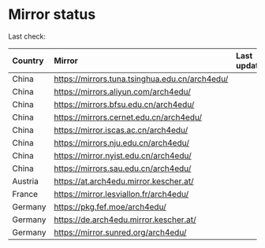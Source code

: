 <script src="./time.js"></script>
# Mirror status
Last check: <script type="text/javascript">localize(1716592685.2035341);</script>

|Country|Mirror|Last update|
|:------|:-----|:----------|
|China|https://mirrors.tuna.tsinghua.edu.cn/arch4edu/|<script type="text/javascript">localize(1716575584);</script>|
|China|https://mirrors.aliyun.com/arch4edu/|<script type="text/javascript">localize(1716532507);</script>|
|China|https://mirrors.bfsu.edu.cn/arch4edu/|<script type="text/javascript">localize(1716575584);</script>|
|China|https://mirrors.cernet.edu.cn/arch4edu/|<script type="text/javascript">localize(1716575584);</script>|
|China|https://mirror.iscas.ac.cn/arch4edu/|<script type="text/javascript">localize(1716532507);</script>|
|China|https://mirrors.nju.edu.cn/arch4edu/|<script type="text/javascript">localize(1716489222);</script>|
|China|https://mirror.nyist.edu.cn/arch4edu/|<script type="text/javascript">localize(1716532507);</script>|
|China|https://mirrors.sau.edu.cn/arch4edu/|<script type="text/javascript">localize(1716575584);</script>|
|Austria|https://at.arch4edu.mirror.kescher.at/|<script type="text/javascript">localize(1716575584);</script>|
|France|https://mirror.lesviallon.fr/arch4edu/|<script type="text/javascript">localize(1716532507);</script>|
|Germany|https://pkg.fef.moe/arch4edu/|<script type="text/javascript">localize(1716575584);</script>|
|Germany|https://de.arch4edu.mirror.kescher.at/|<script type="text/javascript">localize(1716575584);</script>|
|Germany|https://mirror.sunred.org/arch4edu/|<script type="text/javascript">localize(1716575584);</script>|

<script src="./tablefilter/tablefilter.js"></script>
<script src="./table.js"></script>